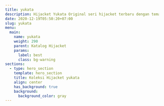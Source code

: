 ```yaml
---
title: yukata
description: Hijacket Yukata Original seri hijacket terbaru dengan tema Sporty model Japan dengan style Finger dipadu dengan sablon Hijaber berkualitas dibagian saku depan menjadikan hijacket yukata ini merupakan identitas dan jati diri seorang hijaber sejati disempurnakan dengan perpaduan warna elegan dengan bahan premium fleece yang tebal, nyaman dan adem.
date: 2020-12-19T05:50:20+07:00
slug: yukata
menu:
  main:
    name: yukata
    weight: 290
    parent: Katalog Hijacket
    params:
      label: best
      class: bg-warning
sections:
  - type: hero_section
    template: hero_section
    title: Koleksi Hijacket yukata
    align: center
    has_background: true
    background:
      background_color: gray
---
```



